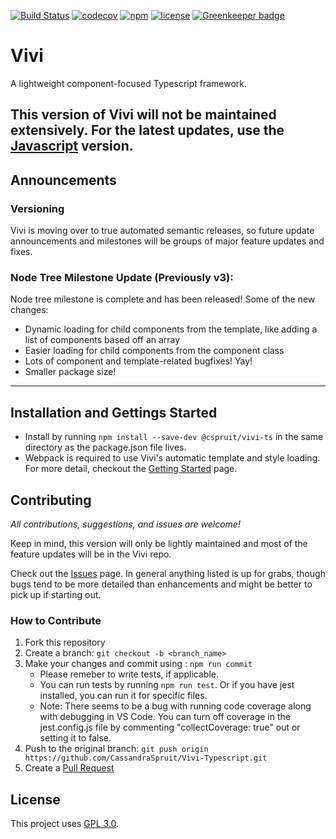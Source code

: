 [![Build Status](https://travis-ci.com/CassandraSpruit/Vivi.svg?branch=master)](https://travis-ci.com/CassandraSpruit/Vivi-Typescript)
[![codecov](https://codecov.io/gh/CassandraSpruit/Vivi/branch/master/graph/badge.svg)](https://codecov.io/gh/CassandraSpruit/Vivi-Typescript)
[![npm](https://img.shields.io/npm/v/@cspruit/vivi)](https://www.npmjs.com/package/@cspruit/vivi-ts)
[![license](https://img.shields.io/github/license/CassandraSpruit/Vivi)](https://github.com/CassandraSpruit/Vivi-Typescript/blob/master/LICENSE)
[![Greenkeeper badge](https://badges.greenkeeper.io/CassandraSpruit/Vivi.svg)](https://greenkeeper.io/)

# Vivi

A lightweight component-focused Typescript framework.

This version of Vivi will not be maintained extensively. For the latest updates, use the [Javascript](https://github.com/CassandraSpruit/Vivi) version.
---

## Announcements
### Versioning
Vivi is moving over to true automated semantic releases, so future update announcements and milestones will be groups of major feature updates and fixes.

### Node Tree Milestone Update (Previously v3):
Node tree milestone is complete and has been released! Some of the new changes:
- Dynamic loading for child components from the template, like adding a list of components based off an array
- Easier loading for child components from the component class
- Lots of component and template-related bugfixes! Yay!
- Smaller package size!

---
## Installation and Gettings Started
- Install by running ```npm install --save-dev @cspruit/vivi-ts``` in the same directory as the package.json file lives.
- Webpack is required to use Vivi's automatic template and style loading. For more detail, checkout the [Getting Started](https://github.com/CassandraSpruit/Vivi-Typescript/wiki/Getting-Started) page.

## Contributing
_All contributions, suggestions, and issues are welcome!_

Keep in mind, this version will only be lightly maintained and most of the feature updates will be in the Vivi repo.

Check out the [Issues](https://github.com/CassandraSpruit/Vivi-Typescript/issues) page. In general anything listed is up for grabs, though bugs tend to be more detailed than enhancements and might be better to pick up if starting out.

### How to Contribute
1. Fork this repository
2. Create a branch: ```git checkout -b <branch_name>```
3. Make your changes and commit using : ```npm run commit```
    - Please remeber to write tests, if applicable.
    - You can run tests by running ```npm run test```. Or if you have jest installed, you can run it for specific files.
    - Note: There seems to be a bug with running code coverage along with debugging in VS Code. You can turn off coverage in the jest.config.js file by commenting "collectCoverage: true" out or setting it to false.
4. Push to the original branch: ```git push origin https://github.com/CassandraSpruit/Vivi-Typescript.git```
5. Create a [Pull Request](https://github.com/CassandraSpruit/Vivi-Typescript/pulls)

## License
This project uses [GPL 3.0](https://github.com/CassandraSpruit/Vivi-Typescript/blob/master/LICENSE).
